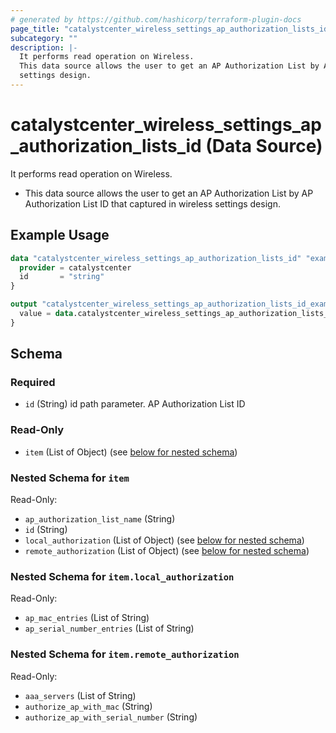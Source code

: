 ```yaml
---
# generated by https://github.com/hashicorp/terraform-plugin-docs
page_title: "catalystcenter_wireless_settings_ap_authorization_lists_id Data Source - terraform-provider-catalystcenter"
subcategory: ""
description: |-
  It performs read operation on Wireless.
  This data source allows the user to get an AP Authorization List by AP Authorization List ID that captured in wireless
  settings design.
---
```


# catalystcenter_wireless_settings_ap_authorization_lists_id (Data Source)

It performs read operation on Wireless.

- This data source allows the user to get an AP Authorization List by AP Authorization List ID that captured in wireless
settings design.

## Example Usage

```terraform
data "catalystcenter_wireless_settings_ap_authorization_lists_id" "example" {
  provider = catalystcenter
  id       = "string"
}

output "catalystcenter_wireless_settings_ap_authorization_lists_id_example" {
  value = data.catalystcenter_wireless_settings_ap_authorization_lists_id.example.item
}
```

<!-- schema generated by tfplugindocs -->
## Schema

### Required

- `id` (String) id path parameter. AP Authorization List ID

### Read-Only

- `item` (List of Object) (see [below for nested schema](#nestedatt--item))

<a id="nestedatt--item"></a>
### Nested Schema for `item`

Read-Only:

- `ap_authorization_list_name` (String)
- `id` (String)
- `local_authorization` (List of Object) (see [below for nested schema](#nestedobjatt--item--local_authorization))
- `remote_authorization` (List of Object) (see [below for nested schema](#nestedobjatt--item--remote_authorization))

<a id="nestedobjatt--item--local_authorization"></a>
### Nested Schema for `item.local_authorization`

Read-Only:

- `ap_mac_entries` (List of String)
- `ap_serial_number_entries` (List of String)


<a id="nestedobjatt--item--remote_authorization"></a>
### Nested Schema for `item.remote_authorization`

Read-Only:

- `aaa_servers` (List of String)
- `authorize_ap_with_mac` (String)
- `authorize_ap_with_serial_number` (String)
